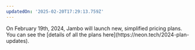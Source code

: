```yaml
---
updatedOn: '2025-02-20T17:29:13.759Z'
---
```


<Admonition type="comingSoon" title="New pricing plans">
On February 19th, 2024, Jambo will launch new, simplified pricing plans. You can see the [details of all the plans here](https://neon.tech/2024-plan-updates).
</Admonition>
